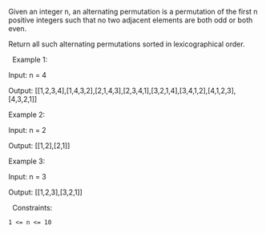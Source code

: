 Given an integer n, an alternating permutation is a permutation of the first n positive integers such that no two adjacent elements are both odd or both even.

Return all such alternating permutations sorted in lexicographical order.

 
Example 1:


Input: n = 4

Output: [[1,2,3,4],[1,4,3,2],[2,1,4,3],[2,3,4,1],[3,2,1,4],[3,4,1,2],[4,1,2,3],[4,3,2,1]]


Example 2:


Input: n = 2

Output: [[1,2],[2,1]]


Example 3:


Input: n = 3

Output: [[1,2,3],[3,2,1]]


 
Constraints:


	1 <= n <= 10


